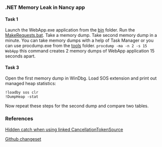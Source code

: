 ### .NET Memory Leak in Nancy app

#### Task 1

Launch the WebApp.exe application from the [bin](bin/) folder. Run the [MakeRequests.bat](bin/MakeRequests.bat). Take a memory dump. Take second memory dump in a minute.
You can take memory dumps with a help of Task Manager or you can use procdump.exe from the [tools](../tools/) folder. `procdump -ma -n 2 -s 15 WebApp` this command creates 2 memory dumps of WebApp application 15 seconds apart.

#### Task 3

Open the first memory dump in WinDbg. Load SOS extension and print out managed heap statistics:
```
!loadby sos clr
!DumpHeap -stat
```
Now repeat these steps for the second dump and compare two tables.


### References
[Hidden catch when using linked CancellationTokenSource](https://lowleveldesign.wordpress.com/2015/11/30/catch-in-cancellationtokensource)

[Github changeset](https://github.com/NancyFx/Nancy/commit/7d70fed4c1dbd9bd530564c4e06a178ed2e19ef6)
